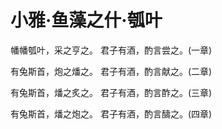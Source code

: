 # 小雅·鱼藻之什·瓠叶

幡幡瓠叶，采之亨之。
君子有酒，酌言尝之。(一章)

有兔斯首，炮之燔之。
君子有酒，酌言献之。(二章)

有兔斯首，燔之炙之。
君子有酒，酌言酢之。(三章)

有兔斯首，燔之炮之。
君子有酒，酌言醻之。(四章)

